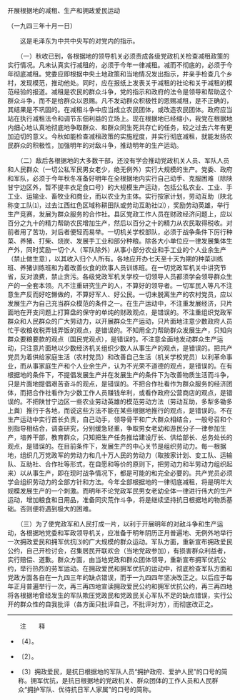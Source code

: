 开展根据地的减租、生产和拥政爱民运动

（一九四三年十月一日）



　　这是毛泽东为中共中央写的对党内的指示。 



　　（一）秋收已到，各根据地的领导机关必须责成各级党政机关检查减租政策的实行情况。凡未认真实行减租的，必须于今年一律减租。减而不彻底的，必须于今年彻底减租。党委应即根据中央土地政策和当地情况发出指示，并亲手检查几个乡村，发现模范，推动他处。同时，应在报纸上发表关于减租的社论和关于减租的模范经验的报道。减租是农民的群众斗争，党的指示和政府的法令是领导和帮助这个群众斗争，而不是给群众以恩赐。凡不发动群众积极性的恩赐减租，是不正确的，其结果是不巩固的。在减租斗争中应当成立农民团体，或改造农民团体。政府应当站在执行减租法令和调节东佃利益的立场上。现在根据地已经缩小，我党在根据地内细心地认真地彻底地争取群众、和群众同生死共存亡的任务，较之过去六年有更加迫切的意义。今秋如能检查减租政策的实施程度，并实行彻底减租，就能发扬农民群众的积极性，加强明年的对敌斗争，推动明年的生产运动。 

　　（二）敌后各根据地的大多数干部，还没有学会推动党政机关人员、军队人员和人民群众（一切公私军民男女老少，绝无例外）实行大规模的生产。党委、政府和军队，必须于今年秋冬准备好明年在全根据地内实行自己动手、克服困难（除陕甘宁边区外，暂不提丰衣足食口号）的大规模生产运动，包括公私农业、工业、手工业、运输业、畜牧业和商业，而以农业为主体。实行按家计划，劳动互助（陕北称变工队⑴，过去江西红色区域称耕田队或劳动互助社⑵），奖励劳动英雄，举行生产竞赛，发展为群众服务的合作社。县区党政工作人员在财政经济问题上，应以百分之九十的精力帮助农民增加生产，然后以百分之十的精力从农民取得税收。对前者用了苦功，对后者便轻而易举。一切机关学校部队，必须于战争条件下厉行种菜、养猪、打柴、烧炭、发展手工业和部分种粮。除各大小单位应一律发展集体生产外，同时奖励一切个人（军队除外）从事小部分农业和手工业的个人业余生产（禁止做生意），以其收入归个人所有。各地应开办七天至十天为期的种菜训练班、养猪训练班和为着改善伙食的炊事人员训练班。在一切党政军机关中讲究节省，反对浪费，禁止贪污。各级党政军机关学校一切领导人员都须学会领导群众生产的一全套本领。凡不注重研究生产的人，不算好的领导者。一切军民人等凡不注意生产反而好吃懒做的，不算好军人、好公民。一切未脱离生产的农村党员，应以发展生产为自己充当群众模范的条件之一。在生产运动中，不注重发展经济，只片面地在开支问题上打算盘的保守的单纯的财政观点，是错误的。不注重组织党政军群众和人民群众的广大劳动力，以开展群众生产运动，只片面地注意少数政府人员忙于收粮收税弄钱弄饭的观点，是错误的。不知用全力帮助群众发展生产，只知向群众要粮要款的观点（国民党观点），是错误的。不注意全面地发动群众生产运动，只注意片面地以少数经济机关组织少数人从事生产的观点，是错误的。把共产党员为着供给家庭生活（农村党员）和改善自己生活（机关学校党员）以利革命事业，而从事家庭生产和个人业余生产，认为不光荣不道德的观点，是错误的。在有根据地的条件下，不提倡发展生产并在发展生产的条件下为改善物质生活而斗争，只是片面地提倡艰苦奋斗的观点，是错误的。不把合作社看作为群众服务的经济团体，而把合作社看作为少数工作人员赚钱牟利，或看作政府公营商店的观点，是错误的。不把陕甘宁边区一些农业劳动英雄的模范劳动方法（劳动互助，多犁多锄多上粪）推行于各地，而说这些方法不能在某些根据地推行的观点，是错误的。不在生产运动中实行首长负责，自己动手，领导骨干和广大群众相结合，一般号召和个别指导相结合，调查研究，分别缓急轻重，争取男女老幼和游民分子一律参加生产，培养干部，教育群众，只知把生产任务推给建设厅长、供给部长、总务处长的观点，是错误的。在目前条件下，发展生产的中心关节是组织劳动力。每一根据地，组织几万党政军的劳动力和几十万人民的劳动力（取按家计划、变工队、运输队、互助社、合作社等形式，在自愿和等价的原则下，把劳动力和半劳动力组织起来）以从事生产，即在现时战争情况下，都是可能的和完全必要的。共产党员必须学会组织劳动力的全部方针和方法。今年全部根据地的一律彻底减租，将是明年大规模发展生产的一个刺激。而明年不论党政军民男女老幼全体一律进行伟大的生产运动，增加粮食和日用品，准备同灾荒作斗争，将是继续坚持抗日根据地的物质基础。否则便将遇到极大的困难。 

　　（三）为了使党政军和人民打成一片，以利于开展明年的对敌斗争和生产运动，各根据地党委和军政领导机关，应准备于明年阴历正月普遍地、无例外地举行一次拥政爱民和拥军优抗⑶的广大规模的群众运动。军队方面，重新宣布拥政爱民公约，自己开检讨会，召集居民开联欢会（当地党政参加），有损害群众利益者，实行赔偿、道歉。群众方面，由当地党政和群众团体领导，重新宣布拥军优抗公约，举行热烈的劳军运动。在拥政爱民和拥军优抗的运动中，彻底检查军队方面和党政方面各自在一九四三年的缺点错误，而于一九四四年坚决改正之。以后应于每年正月普遍举行一次，再三再四地宣读拥政爱民公约和拥军优抗公约，再三再四地将各根据地曾经发生的军队欺压党政民和党政民关心军队不足的缺点错误，实行公开的群众性的自我批评（各方面只批评自己，不批评对方），而彻底改正之。 





------------------

　　注　　释 

- 〔4〕。 

- 〔2〕。 

- 〔3〕拥政爱民，是抗日根据地的军队人员“拥护政府、爱护人民”的口号的简称。拥军优抗，是抗日根据地的党政机关、群众团体的工作人员和人民群众“拥护军队、优待抗日军人家属”的口号的简称。 

